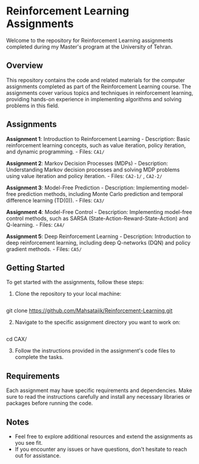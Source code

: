 # Reinforcement Learning Assignments

Welcome to the repository for Reinforcement Learning assignments completed during my Master's program at the University of Tehran.

## Overview

This repository contains the code and related materials for the computer assignments completed as part of the Reinforcement Learning course. The assignments cover various topics and techniques in reinforcement learning, providing hands-on experience in implementing algorithms and solving problems in this field.

## Assignments

**Assignment 1**: Introduction to Reinforcement Learning
    - Description: Basic reinforcement learning concepts, such as value iteration, policy iteration, and dynamic programming.
    - Files: `CA1/`

**Assignment 2**: Markov Decision Processes (MDPs)
    - Description: Understanding Markov decision processes and solving MDP problems using value iteration and policy iteration.
    - Files: `CA2-1/` , `CA2-2/`

**Assignment 3**: Model-Free Prediction
    - Description: Implementing model-free prediction methods, including Monte Carlo prediction and temporal difference learning (TD(0)).
    - Files: `CA3/`

**Assignment 4**: Model-Free Control
    - Description: Implementing model-free control methods, such as SARSA (State-Action-Reward-State-Action) and Q-learning.
    - Files: `CA4/`

**Assignment 5**: Deep Reinforcement Learning
    - Description: Introduction to deep reinforcement learning, including deep Q-networks (DQN) and policy gradient methods.
    - Files: `CA5/`

## Getting Started

To get started with the assignments, follow these steps:

1. Clone the repository to your local machine:
    ```bash
git clone https://github.com/Mahsatajik/Reinforcement-Learning.git
    

2. Navigate to the specific assignment directory you want to work on:
    ```bash
cd CAX/
    

3. Follow the instructions provided in the assignment's code files to complete the tasks.

## Requirements

Each assignment may have specific requirements and dependencies. Make sure to read the instructions carefully and install any necessary libraries or packages before running the code.

## Notes

- Feel free to explore additional resources and extend the assignments as you see fit.
- If you encounter any issues or have questions, don't hesitate to reach out for assistance.


